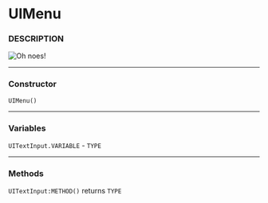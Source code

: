 
# UIMenu

### DESCRIPTION

![Oh noes!](IMAGE)

---

### Constructor

`UIMenu()`

---

### Variables

`UITextInput.VARIABLE` - `TYPE`

---

### Methods

`UITextInput:METHOD()` returns `TYPE`
